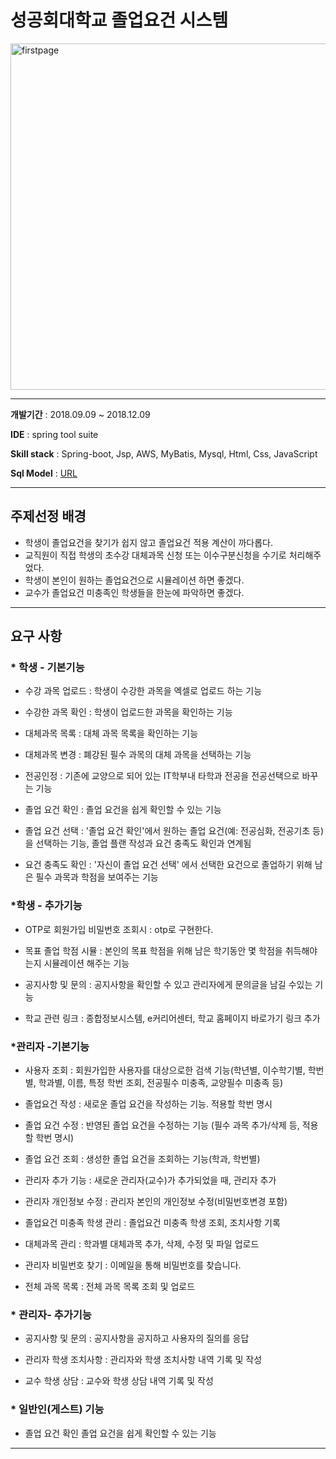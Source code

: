 # 성공회대학교 졸업요건 시스템


<div>
 <img width="554" alt="firstpage" src="https://user-images.githubusercontent.com/33201628/49915758-91f6db00-feda-11e8-8fb5-564f70d384fb.PNG">
 </div>


------------------------------------------------



**개발기간** : 2018.09.09 ~ 2018.12.09

**IDE** : spring tool suite 

**Skill stack** : Spring-boot, Jsp,  AWS, MyBatis, Mysql, Html, Css, JavaScript

**Sql Model** :  [URL](https://github.com/yjll1019/db_project/blob/master/dbmodel.pdf) 

----------------------------------------------------

## 주제선정 배경

* 학생이 졸업요건을 찾기가 쉽지 않고 졸업요건 적용 계산이 까다롭다.
* 교직원이 직접 학생의 초수강 대체과목 신청 또는 이수구분신청을 수기로 처리해주었다.
* 학생이 본인이 원하는 졸업요건으로 시뮬레이션 하면 좋겠다.
* 교수가 졸업요건 미충족인 학생들을 한눈에 파악하면 좋겠다.

--------------------------------

## 요구 사항

### * 학생 - 기본기능
 - 수강 과목 업로드  :    학생이 수강한 과목을 엑셀로 업로드 하는 기능   
 
 - 수강한 과목 확인  :    학생이 업로드한 과목을 확인하는 기능 
 
 - 대체과목 목록       :    대체 과목 목록을 확인하는 기능     
 
 - 대체과목 변경       :    폐강된 필수 과목의 대체 과목을 선택하는 기능  
 
 - 전공인정                :   기존에 교양으로 되어 있는 IT학부내 타학과 전공을 전공선택으로 바꾸는 기능  
 
 - 졸업 요건 확인      :   졸업 요건을 쉽게 확인할 수 있는 기능 
 
 - 졸업 요건 선택      :  '졸업 요건 확인'에서 원하는 졸업 요건(예: 전공심화, 전공기초 등)을 선택하는 기능, 졸업 플랜 작성과 요건 충족도 확인과 연계됨
 
 - 요건 충족도 확인   :  '자신이 졸업 요건 선택' 에서 선택한 요건으로 졸업하기 위해
  남은 필수 과목과 학점을 보여주는 기능

### *학생 - 추가기능

* OTP로 회원가입 비밀번호 조회시  : otp로 구현한다.

* 목표 졸업 학점 시뮬  :  본인의 목표 학점을 위해 남은 학기동안 몇 학점을 취득해야는지 시뮬레이션 해주는 기능     

- 공지사항 및 문의 :   공지사항을 확인할 수 있고 관리자에게 문의글을 남길 수있는 기능

- 학교 관련 링크 :   종합정보시스템, e커리어센터, 학교 홈페이지 바로가기 링크   추가   

### *관리자 -기본기능

* 사용자 조회 		  :    회원가입한 사용자를 대상으로한 검색 기능(학년별, 이수학기별, 학번별, 학과별, 이름, 특정 학번 조회, 전공필수 미충족, 교양필수 미충족 등)   

- 졸업요건 작성 	  :      새로운 졸업 요건을 작성하는 기능. 적용할 학번 명시  

- 졸업 요건 수정     :     반영된 졸업 요건을 수정하는 기능 (필수 과목 추가/삭제 등, 적용할 학번 명시)  

- 졸업 요건 조회     :     생성한 졸업 요건을 조회하는 기능(학과, 학번별)   

- 관리자 추가 기능 :       새로운 관리자(교수)가 추가되었을 때, 관리자 추가      

- 관리자 개인정보 수정  :       관리자 본인의 개인정보 수정(비밀번호변경 포함)      

- 졸업요건 미충족 학생 관리 :     졸업요건 미충족 학생 조회, 조치사항 기록   

- 대체과목 관리   :      학과별 대체과목 추가, 삭제, 수정 및 파일 업로드   

- 관리자 비밀번호 찾기   :      이메일을 통해 비밀번호를 찾습니다.      

- 전체 과목 목록   :      전체 과목 목록 조회 및 업로드      

### * 관리자- 추가기능

- 공지사항 및 문의    :     공지사항을 공지하고 사용자의 질의를 응답      

- 관리자 학생 조치사항 : 관리자와 학생 조치사항 내역 기록 및 작성

- 교수 학생 상담       :   교수와 학생 상담 내역 기록 및 작성   

### * 일반인(게스트) 기능

- 졸업 요건 확인   졸업 요건을 쉽게 확인할 수 있는 기능   

----------------------------------------------

